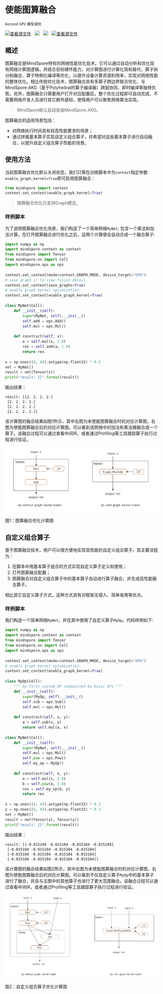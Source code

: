 # 使能图算融合

`Ascend` `GPU` `模型调优`

[![查看源文件](https://gitee.com/mindspore/docs/raw/r1.5/resource/_static/logo_modelarts.png)](https://authoring-modelarts-cnnorth4.huaweicloud.com/console/lab?share-url-b64=aHR0cHM6Ly9vYnMuZHVhbHN0YWNrLmNuLW5vcnRoLTQubXlodWF3ZWljbG91ZC5jb20vbWluZHNwb3JlLXdlYnNpdGUvbm90ZWJvb2svbWFzdGVyL25vdGVib29rL21pbmRzcG9yZV9lbmFibGVfZ3JhcGhfa2VybmVsX2Z1c2lvbi5pcHluYg==&imageid=65f636a0-56cf-49df-b941-7d2a07ba8c8c)&nbsp;&nbsp;
<a href="https://mindspore-website.obs.cn-north-4.myhuaweicloud.com/notebook/r1.5/notebook/mindspore_enable_graph_kernel_fusion.ipynb"><img src="https://gitee.com/mindspore/docs/raw/r1.5/resource/_static/logo_notebook.png"></a>&nbsp;&nbsp;
<a href="https://mindspore-website.obs.cn-north-4.myhuaweicloud.com/notebook/r1.5/notebook/mindspore_enable_graph_kernel_fusion.py"><img src="https://gitee.com/mindspore/docs/raw/r1.5/resource/_static/logo_download_code.png"></a>&nbsp;&nbsp;
[![查看源文件](https://gitee.com/mindspore/docs/raw/r1.5/resource/_static/logo_source.png)](https://gitee.com/mindspore/docs/blob/r1.5/docs/mindspore/programming_guide/source_zh_cn/enable_graph_kernel_fusion.md)

## 概述

图算融合是MindSpore特有的网络性能优化技术。它可以通过自动分析和优化现有网络计算图逻辑，并结合目标硬件能力，对计算图进行计算化简和替代、算子拆分和融合、算子特例化编译等优化，以提升设备计算资源利用率，实现对网络性能的整体优化。相比传统优化技术，图算融合具有多算子跨边界联合优化、与MindSpore AKG（基于Polyhedral的算子编译器）跨层协同、即时编译等独特优势。另外，图算融合只需要用户打开对应配置后，整个优化过程即可自动完成，不需要网络开发人员进行其它额外感知，使得用户可以聚焦网络算法实现。

> MindSpore默认自动安装MindSpore AKG。

图算融合的适用场景包括：

- 对网络执行时间具有较高性能要求的场景；
- 通过拼接基本算子实现自定义组合算子，并希望对这些基本算子进行自动融合，以提升自定义组合算子性能的场景。

## 使用方法

当前图算融合优化默认关闭状态，我们只需在训练脚本中为`context`指定参数`enable_graph_kernel=True`即可启用图算融合：

```python
from mindspore import context
context.set_context(enable_graph_kernel=True)
```

> 图算融合优化只支持Graph模式。

### 样例脚本

为了说明图算融合优化场景，我们构造了一个简单网络`MyNet`, 包含一个乘法和加法计算。在打开图算融合进行优化之后，这两个计算便会自动合成一个融合算子:

```python
import numpy as np
import mindspore.context as context
from mindspore import Tensor
from mindspore.nn import Cell
import mindspore.ops as ops

context.set_context(mode=context.GRAPH_MODE, device_target="GPU")
# save graph ir to view fusion detail.
context.set_context(save_graphs=True)
# enable graph kernel optimization.
context.set_context(enable_graph_kernel=True)

class MyNet(Cell):
    def __init__(self):
        super(MyNet, self).__init__()
        self.add = ops.Add()
        self.mul = ops.Mul()

    def construct(self, x):
        a = self.mul(x, 2.0)
        res = self.add(a, 1.0)
        return res

x = np.ones((4, 4)).astype(np.float32) * 0.5
net = MyNet()
result = net(Tensor(x))
print("result: {}".format(result))
```

输出结果：

```text
result: [[2. 2. 2. 2.]
 [2. 2. 2. 2.]
 [2. 2. 2. 2.]
 [2. 2. 2. 2.]]
```

该计算图的融合结果如图1所示，其中左图为未使能图算融合时的对应计算图，右图为使能图算融合后的对应计算图。可以看到该网络中的加法和乘法被融合成一个算子。该融合过程可以通过查看中间IR，或者通过Profiling等工具跟踪算子执行过程进行验证。

![基本算子融合示例](images/graph_kernel_example_fuse_basic.png)

图1：图算融合优化计算图

## 自定义组合算子

基于图算融合技术，用户可以很方便地实现高性能的自定义组合算子。其主要流程为：  

1. 在脚本中用基本算子组合的方式实现自定义算子定义和使用；
2. 打开图算融合配置；
3. 图算融合对自定义组合算子中的基本算子自动进行算子融合，并生成高性能融合算子。

相比其它自定义算子方式，这种方式具有对框架无侵入、简单易用等优点。

### 样例脚本

我们构造一个简单网络`MyNet`，并在其中使用了自定义算子`MyOp`。代码样例如下:

```python
import numpy as np
import mindspore.context as context
from mindspore import Tensor
from mindspore.nn import Cell
import mindspore.ops as ops

context.set_context(mode=context.GRAPH_MODE, device_target="GPU")
# enable graph kernel optimization.
context.set_context(enable_graph_kernel=True)

class MyOp(Cell):
    """ my first custom OP composited by basic OPs """
    def __init__(self):
        super(MyOp, self).__init__()
        self.sub = ops.Sub()
        self.mul = ops.Mul()

    def construct(self, x, y):
        a = self.sub(x, y)
        return self.mul(a, x)

class MyNet(Cell):
    def __init__(self):
        super(MyNet, self).__init__()
        self.mul = ops.Mul()
        self.pow = ops.Pow()
        self.my_op = MyOp()

    def construct(self, x, y):
        a = self.mul(x, 2.0)
        b = self.pow(a, 3.0)
        res = self.my_op(b, y)
        return res

x = np.ones((4, 4)).astype(np.float32) * 0.2
y = np.ones((4, 4)).astype(np.float32) * 0.3
net = MyNet()
result = net(Tensor(x), Tensor(y))
print("result: {}".format(result))
```

输出结果：

```text
result: [[-0.015104 -0.015104 -0.015104 -0.015104]
 [-0.015104 -0.015104 -0.015104 -0.015104]
 [-0.015104 -0.015104 -0.015104 -0.015104]
 [-0.015104 -0.015104 -0.015104 -0.015104]]
```

该计算图的融合结果如图2所示，其中左图为未使能图算融合时的对应计算图，右图为使能图算融合后的对应计算图。可以看到不仅自定义算子`MyOp`中的基本算子进行了融合，并且与主图中的其他算子也进行了更大范围融合。该融合过程可以通过查看中间IR，或者通过Profiling等工具跟踪算子执行过程进行验证。

![自定义组合算子融合示例](images/graph_kernel_example_custom_op.png)

图2：自定义组合算子优化计算图
